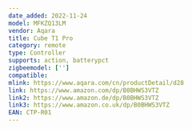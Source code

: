 ```yaml
---
date_added: 2022-11-24
model: MFKZQ13LM
vendor: Aqara
title: Cube T1 Pro
category: remote
type: Controller
supports: action, batterypct
zigbeemodel: ['']
compatible: 
mlink: https://www.aqara.com/cn/productDetail/d28
link: https://www.amazon.com/dp/B0BHWS3VTZ
link2: https://www.amazon.de/dp/B0BHWS3VTZ
link3: https://www.amazon.co.uk/dp/B0BHWS3VTZ
EAN: CTP-R01
---
```

